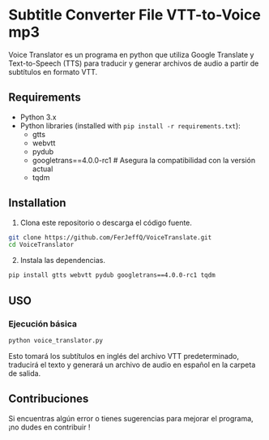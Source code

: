 # Subtitle Converter File VTT-to-Voice mp3

Voice Translator es un programa en python que utiliza Google Translate y Text-to-Speech (TTS) para traducir y generar archivos de audio a partir de subtítulos en formato VTT.

## Requirements

- Python 3.x
- Python libraries (installed with `pip install -r requirements.txt`):
  - gtts
  - webvtt
  - pydub
  - googletrans==4.0.0-rc1  # Asegura la compatibilidad con la versión actual
  - tqdm

## Installation

1. Clona este repositorio o descarga el código fuente.

```bash
git clone https://github.com/FerJeffQ/VoiceTranslate.git
cd VoiceTranslator
```

2. Instala las dependencias.

```bash
pip install gtts webvtt pydub googletrans==4.0.0-rc1 tqdm
```

## USO
### Ejecución básica
```bash
python voice_translator.py

```

Esto tomará los subtítulos en inglés del archivo VTT predeterminado, traducirá el texto y generará un archivo de audio en español en la carpeta de salida.

## Contribuciones
Si encuentras algún error o tienes sugerencias para mejorar el programa, ¡no dudes en contribuir !
